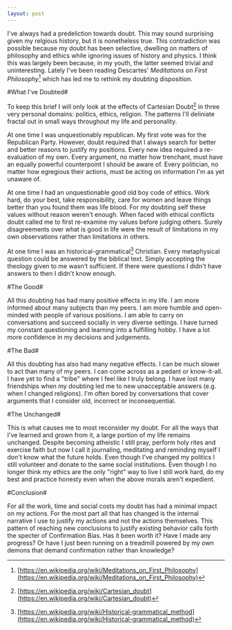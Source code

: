 ```yaml
--- 
layout: post
---
```


I've always had a predeliction towards doubt. This may sound surprising given my relgious history, but it is nonetheless true. This contradiction was possible because my doubt has been selective, dwelling on matters of philosophy and ethics while ignoring issues of history and physics. I think this was largely been because, in my youth, the latter seemed trivial and uninteresting. Lately I've been reading Descartes' *Meditations on First Philosophy*[^1] which has led me to rethink my doubting disposition. 

#What I've Doubted#

To keep this brief I will only look at the effects of Cartesian Doubt[^2] in three very personal domains: politics, ethics, religion. The patterns I'll deliniate fractal out in small ways throughout my life and personality.

At one time I was unquestionably republican. My first vote was for the Republican Party. However, doubt required that I always search for better and better reasons to justify my positions. Every new idea required a re-evaluation of my own. Every argument, no matter how trenchant, must have an equally powerful counterpoint I should be aware of. Every politician, no matter how egregious their actions, must be acting on information I'm as yet unaware of.

At one time I had an unquestionable good old boy code of ethics. Work hard, do your best, take responsibility, care for women and leave things better than you found them was life blood. For my doubting self these values without reason weren't enough. When faced with ethical conflicts doubt called me to first re-examine my values before judging others. Surely disagreements over what is good in life were the result of limitations in my own observations rather than limitations in others.

At one time I was an historical-grammatical[^3] Christian. Every metaphysical question could be answered by the biblical text. Simply accepting the theology given to me wasn't sufficient. If there were questions I didn't have answers to then I didn't know enough.

#The Good#

All this doubting has had many positive effects in my life. I am more informed about many subjects than my peers. I am more humble and open-minded with people of various positions. I am able to carry on conversations and succeed socially in very diverse settings. I have turned my constant questioning and learning into a fulfilling hobby. I have a lot more confidence in my decisions and judgements.

#The Bad#

All this doubting has also had many negative effects. I can be much slower to act than many of my peers. I can come across as a pedant or know-it-all. I have yet to find a "tribe" where I feel like I truly belong. I have lost many friendships when my doubting led me to new unacceptable answers (e.g. when I changed religions). I'm often bored by conversations that cover arguments that I consider old, incorrect or inconsequential.

#The Unchanged#

This is what causes me to most reconsider my doubt. For all the ways that I've learned and grown from it, a large portion of my life remains unchanged. Despite becoming atheistic I still pray, perform holy rites and exercise faith but now I call it journaling, meditating and reminding myself I don't know what the future holds. Even though I've changed my politics I still volunteer and donate to the same social institutions. Even though I no longer think my ethics are the only "right" way to live I still work hard, do my best and practice honesty even when the above morals aren't expedient. 

#Conclusion#

For all the work, time and social costs my doubt has had a minimal impact on my actions. For the most part all that has changed is the internal narrative I use to justify my actions and not the actions themselves. This pattern of reaching new conclusions to justify existing behavior calls forth the specter of Confirmation Bias. Has it been worth it? Have I made any progress? Or have I just been running on a treadmill powered by my own demons that demand confirmation rather than knowledge?

[^1]:[https://en.wikipedia.org/wiki/Meditations_on_First_Philosophy](https://en.wikipedia.org/wiki/Meditations_on_First_Philosophy)
[^2]:[https://en.wikipedia.org/wiki/Cartesian_doubt](https://en.wikipedia.org/wiki/Cartesian_doubt)
[^3]:[https://en.wikipedia.org/wiki/Historical-grammatical_method](https://en.wikipedia.org/wiki/Historical-grammatical_method)
